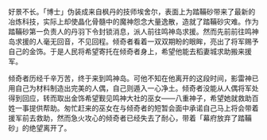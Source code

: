 好景不长。「博士」伪装成来自枫丹的技师埃舍尔，表面上为踏鞴砂带来了最新的冶炼科技，实际上却使晶化骨髓中的魔神怨念大量逸散，造就了踏鞴砂灾难。作为踏鞴砂第一负责人的丹羽下令封锁消息，派人前往鸣神岛求援。然而先前前往鸣神岛求援的人毫无回音，不见回程。倾奇者看着一双双期盼的眼眸，亮出了将军赐予自己的金饰。于是人民将希望寄托在倾奇者身上，希望他能去稻妻城求助搬来援军。

倾奇者历经千辛万苦，终于来到鸣神岛。可他不知在他离开的这段时间，影雷神已用自己为材料制造出完美的人偶，自己则遁入一心净土。倾奇者没能从人偶将军处得到回应，转而取出金饰希望觐见鸣神大社的巫女——八重神子，希望她就救助百姓一事提供帮助。匆忙赶来的巫女在与倾奇者的短暂会面中承诺自己马上将会带着援军前去救助，然而急火攻心的倾奇者已经失去了耐心，带着「幕府放弃了踏鞴砂」的绝望离开了。